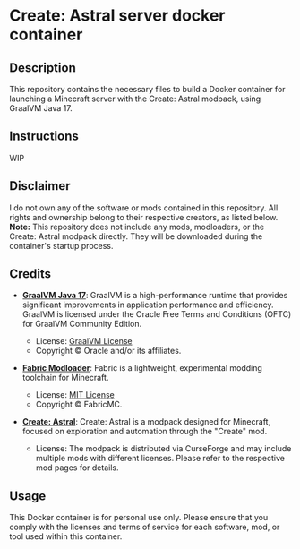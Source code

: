 # Create: Astral server docker container

## Description
This repository contains the necessary files to build a Docker container for launching a Minecraft server with the Create: Astral modpack, using GraalVM Java 17.

## Instructions
WIP

## Disclaimer
I do not own any of the software or mods contained in this repository. All rights and ownership belong to their respective creators, as listed below.
**Note:** This repository does not include any mods, modloaders, or the Create: Astral modpack directly. They will be downloaded during the container's startup process.

## Credits
- **[GraalVM Java 17](https://www.graalvm.org/)**: GraalVM is a high-performance runtime that provides significant improvements in application performance and efficiency. GraalVM is licensed under the Oracle Free Terms and Conditions (OFTC) for GraalVM Community Edition.
  
  - License: [GraalVM License](https://www.oracle.com/downloads/licenses/graal-free-license.html)
  - Copyright © Oracle and/or its affiliates.
  
- **[Fabric Modloader](https://fabricmc.net/)**: Fabric is a lightweight, experimental modding toolchain for Minecraft.
  
  - License: [MIT License](https://www.curseforge.com/minecraft/mc-mods/fabric-api#license)
  - Copyright © FabricMC.
  
- **[Create: Astral](https://www.curseforge.com/minecraft/modpacks/create-astral)**: Create: Astral is a modpack designed for Minecraft, focused on exploration and automation through the "Create" mod.
  
  - License: The modpack is distributed via CurseForge and may include multiple mods with different licenses. Please refer to the respective mod pages for details.

## Usage
This Docker container is for personal use only. Please ensure that you comply with the licenses and terms of service for each software, mod, or tool used within this container.